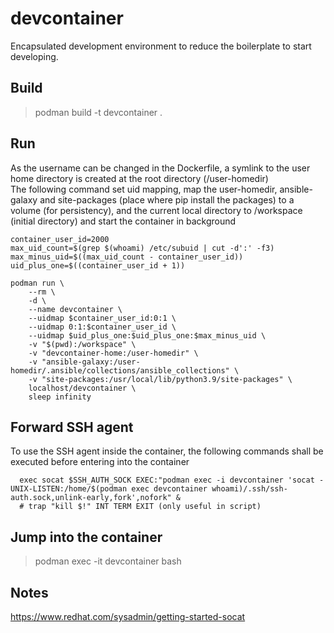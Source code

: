 # devcontainer
Encapsulated development environment to reduce the boilerplate to start developing.


## Build

> podman build -t devcontainer .


## Run

As the username can be changed in the Dockerfile, a symlink to the user home directory is 
created at the root directory (/user-homedir)  
The following command set uid mapping, map the user-homedir, ansible-galaxy and site-packages 
(place where pip install the packages) to a volume (for persistency), and the current local directory 
to /workspace (initial directory) and start the container in background

```
container_user_id=2000
max_uid_count=$(grep $(whoami) /etc/subuid | cut -d':' -f3)
max_minus_uid=$((max_uid_count - container_user_id))
uid_plus_one=$((container_user_id + 1))

podman run \
    --rm \
    -d \
    --name devcontainer \
    --uidmap $container_user_id:0:1 \
    --uidmap 0:1:$container_user_id \
    --uidmap $uid_plus_one:$uid_plus_one:$max_minus_uid \
    -v "$(pwd):/workspace" \
    -v "devcontainer-home:/user-homedir" \
    -v "ansible-galaxy:/user-homedir/.ansible/collections/ansible_collections" \
    -v "site-packages:/usr/local/lib/python3.9/site-packages" \
    localhost/devcontainer \
    sleep infinity
```


## Forward SSH agent

To use the SSH agent inside the container, the following commands shall be executed before entering into the container

```
  exec socat $SSH_AUTH_SOCK EXEC:"podman exec -i devcontainer 'socat - UNIX-LISTEN:/home/$(podman exec devcontainer whoami)/.ssh/ssh-auth.sock,unlink-early,fork',nofork" &
  # trap "kill $!" INT TERM EXIT (only useful in script)
```


## Jump into the container

> podman exec -it devcontainer bash


## Notes

https://www.redhat.com/sysadmin/getting-started-socat